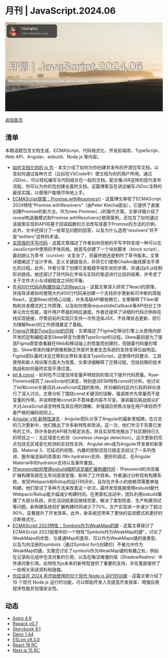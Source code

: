 # 月刊 | JavaScript.2024.06

![](./img/06.png )

[返回首页](https://github.com/hijiangtao/javascript-articles-monthly)

## 清单

本期话题包含文档生成、ECMAScript、代码格式化、开发前端库、TypeScript、Web API、Angular、esbuild、Node.js 等内容。

* [如何文档化你的 js 包](https://deno.com/blog/document-javascript-package) - 本文介绍了如何为你创建并发布的开源包写文档，以及如何通过各种方式（比如在VSCode中）使文档为你的用户所用。通过JSDoc，可以轻松编写与代码结合在一起的文档，配合像JSR这样的现代发布流程，你可以为你的包创建全面的文档。这篇博客旨在讲述编写JSDoc注释的最佳实践，以便用户能够尽快地上手。
* [ECMAScript提案：Promise.withResolvers()](https://2ality.com/2024/05/proposal-promise-with-resolvers.html) - 这篇博文审视了ECMAScript 2024特性“Promise.withResolvers”（由Peter Klecha提出），它提供了直接创建Promise的新方法，作为new Promise(...)的替代方案。文章详细介绍了reveal构造器模式和Promise.withResolvers()使用案例，还包含了如何通过该提案实现的API将基于回调函数的方法改写成基于Promise的方法的示例，此外，文中还探讨了一些常见问题的回答，以及为什么选用“resolvers”并不是“settlers”这样的术语。
* [实现我的手写代码](https://www.amygoodchild.com/blog/cursive-handwriting-in-javascript) - 这篇文章描述了作者如何将她的手写字转变成一种可以在JavaScript中使用的字体风格。她首先创建了一个块状脚本（block script），最初她认为草书（cursive）太复杂了，但最终她还是制作了草书版本。文章详细阐述了设计字母、定义关键路径点，并将它们使用Chaikin曲线算法平滑化的过程。此外，作者分享了创建可变粗细字母形状的步骤，并通过p5.js绘制形状路径。她还探讨了将代码化字母与实际的笔迹进行比较的结果，并考虑了关于文件大小与详细程度之间的平衡。
* [在400行代码内构建你自己的React.js](https://webdeveloper.beehiiv.com/p/build-react-400-lines-code) - 这篇文章深入研究了React的原理，并指导读者如何使用大约400行代码来创建一个支持异步更新和可中断的简版React，这是React的核心功能，许多高级API都依赖它。文章解释了Fiber架构和并发模式的工作原理，以及如何使用requestIdleCallback等API划分工作单元优化性能，提升用户界面的响应速度。作者还提供了详细的代码示例和在线实现链接，尽管目前的实现只支持一次性渲染JSX，不处理状态更新，但它为理解React的工作原理奠定了基础。
* [Figma迁移到TypeScript的历程](https://www.figma.com/blog/figmas-journey-to-typescript-compiling-away-our-custom-programming-language) - 文章描述了Figma在移动引擎上从使用内部开发的定制编程语言Skew转变为使用TypeScript的过程。Skew最初是为了提高Figma原型查看器在Web和移动端上的性能而创建的，但随着代码量的增加，Skew带来的维护困难和缺乏外部开发者生态系统的支持变得日益明显。Figma团队最终决定迁移到业界标准语言TypeScript，这使得代码整合、工具使用和新人培训等方面大为改善。文章详细解释了迁移过程，包括初期的技术挑战和如何最终实现平滑过渡。
* [let & const](https://www.epicweb.dev/talks/let-me-be) - 如何在不过度坚持变量声明规则的情况下提升代码质量。Ryan Florence探究了JavaScript的演变，特别是对ES6特性const的分析。他讨论了let和const关键词对JavaScript实践的影响，并对编码社区内引起的辩论进行了深入讨论。文章分析了围绕const关键词的误解，强调其作为常量而不是变量的作用，并说明使用const并不意味着内容不可变。演讲最后挑战观众扩大对JavaScript语言特性及其应用的理解，并强调应把焦点放在用户体验而不是严格的编码规则上。
* [Angular v18 新特性速览](https://blog.angular.dev/angular-v18-is-now-available-e79d5ac0affe) - Angular团队分享了Angular的最新里程碑。在过去的几次更新中，他们推出了许多新特性和改进。这一次，他们专注于完善已发布的工作，将许多新的API转为稳定状态，并且实验性地推出了社区期待已久的项目之一：无区域变化检测（zoneless change detection）。这次更新的亮点包括无区域变化检测的实验性支持、Angular.dev成为Angular开发者的新家园、Material 3、可延迟的视图、内置的控制流现已稳定且经过了一系列改进、服务端渲染的改善如 i18n hydration支持、更好的调试、在Angular Material中的hydration支持以及事件重放。
* [1Password如何使用esbuild缩短浏览器扩展构建时间](https://blog.1password.com/new-extension-build-system/) - 1Password的浏览器扩展构建系统在五年间逐渐变慢，影响了工作效率。作者通过分析现有构建系统，发现Webpack和Rollup的运行时间长，且存在许多小的依赖项需要单独构建。他们尝试了多种方法来改善这一状况，最终发现直接使用esbuild替代Webpack/Rollup能大幅减少构建时间。在黑客松活动中，团队利用esbuild重建了大部分系统，并在活动结束后继续完善，解决了类型检查、生产构建测试等问题。新构建系统将扩展构建时间减少了70%，生产实现进一步减少了超过90%，显著提升了开发效率。此外，新系统还带来了更快的监视模式和更好的诊断格式化。
* [ECMAScript 2023特性：Symbols作为WeakMap的键](https://2ality.com/2024/05/proposal-symbols-as-weakmap-keys.html) - 这篇文章探讨了ECMAScript 2023提案中的一个特性"Symbols作为WeakMap的键"，讨论了WeakMaps的优势、与普通Map的差异、可以作为WeakMaps键的值类型，以及为何注册的symbols（通过Symbol.for()创建的）不被允许作为WeakMap的键。文章还讨论了symbols作为WeakMap键的有趣之处，例如在记录和元组中包含对象的引用，以及在晦涩难懂的域（ShadowRealms）中传递对象引用。此特性为js未来的新特型提供了重要的支持，并在尾部提供了一些相关阅读资料和链接。
* [你应该在 2024 年开始使用的10个现代 Node.js 运行时功能](https://snyk.io/blog/10-modern-node-js-runtime-features/) - 这篇文章介绍了 10 个现代 Node.js 运行时功能，可以帮助开发人员提高开发效率、增强应用程序性能并加强安全性。

## 动态

* [Astro 4.9](https://astro.build/blog/astro-490/)
* [Rspack v0.7](https://www.rspack.dev/blog/announcing-0-7)
* [Storybook 8.1](https://storybook.js.org/blog/storybook-8-1/)
* [Deno 1.44](https://deno.com/blog/v1.44)
* [ESLint v9.3.0](https://eslint.org/blog/2024/05/eslint-v9.3.0-released/)
* [React 19 RC](https://react.dev/blog/2024/04/25/react-19)
* [Next.js 15 RC](https://nextjs.org/blog/next-15-rc)
